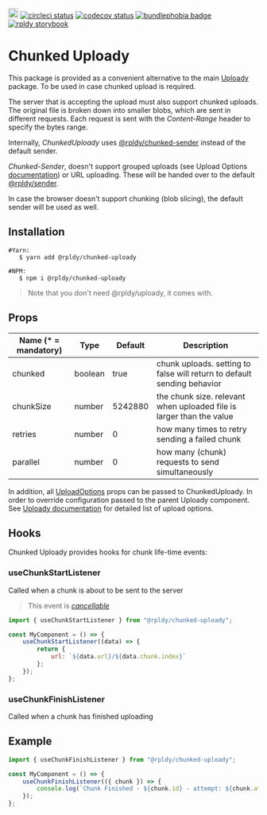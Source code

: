 <a href="https://badge.fury.io/js/%40rpldy%2Fchunked-uploady">
    <img src="https://badge.fury.io/js/%40rpldy%2Fchunked-uploady.svg" alt="npm version" height="20"></a>
<a href="https://circleci.com/gh/rpldy/react-uploady">
    <img src="https://circleci.com/gh/rpldy/react-uploady.svg?style=svg" alt="circleci status"/></a>  
<a href="https://codecov.io/gh/rpldy/react-uploady">
    <img src="https://codecov.io/gh/rpldy/react-uploady/branch/master/graph/badge.svg" alt="codecov status"/></a> 
<a href="https://bundlephobia.com/result?p=@rpldy/chunked-uploady">
    <img src="https://badgen.net/bundlephobia/minzip/@rpldy/chunked-uploady" alt="bundlephobia badge"/></a>
<a href="https://react-uploady-storybook.netlify.com/?path=/story/chunked-uploady--simple">
   <img src="https://cdn.jsdelivr.net/gh/storybookjs/brand@master/badge/badge-storybook.svg" alt="rpldy storybook"/></a> 

# Chunked Uploady

This package is provided as a convenient alternative to the main [Uploady](../uploady) package. 
To be used in case chunked upload is required.

The server that is accepting the upload must also support chunked uploads. 
The original file is broken down into smaller blobs, which are sent in different requests. 
Each request is sent with the _Content-Range_ header to specify the bytes range.

Internally, _ChunkedUploady_ uses [@rpldy/chunked-sender](../../core/chunked-sender) instead of the default sender.

_Chunked-Sender_, doesn't support grouped uploads (see Upload Options [documentation](../uploady#props)) or URL uploading. 
These will be handed over to the default [@rpldy/sender](../../core/sender).

In case the browser doesn't support chunking (blob slicing), the default sender will be used as well.

## Installation

```shell
#Yarn: 
   $ yarn add @rpldy/chunked-uploady

#NPM:
   $ npm i @rpldy/chunked-uploady
``` 

> Note that you don't need @rpldy/uploady, it comes with.

## Props

| Name (* = mandatory) | Type          | Default       | Description | 
| --------------       | ------------- | ------------- | ------------|
| chunked               | boolean       | true          | chunk uploads. setting to false will return to default sending behavior|
| chunkSize             | number        | 5242880      | the chunk size. relevant when uploaded file is larger than the value|
| retries               | number        | 0             | how many times to retry sending a failed chunk|
| parallel              | number        | 0             | how many (chunk) requests to send simultaneously|

In addition, all [UploadOptions](../../core/shared/src/types.js#L104) props can be passed to ChunkedUploady.
In order to override configuration passed to the parent Uploady component. 
See [Uploady documentation](../uploady#props) for detailed list of upload options.   

## Hooks

Chunked Uploady provides hooks for chunk life-time events:

### useChunkStartListener 

Called when a chunk is about to be sent to the server

> This event is _[cancellable](../../core/uploader/README.md#cancellable-events)_

```javascript
import { useChunkStartListener } from "@rpldy/chunked-uploady";

const MyComponent = () => {
    useChunkStartListener((data) => {
        return {
            url: `${data.url}/${data.chunk.index}`
        };  
    });   
};
```

### useChunkFinishListener

Called when a chunk has finished uploading

## Example

```javascript
import { useChunkFinishListener } from "@rpldy/chunked-uploady";

const MyComponent = () => {
    useChunkFinishListener(({ chunk }) => {
        console.log(`Chunk Finished - ${chunk.id} - attempt: ${chunk.attempt}`);
    });
};
 ```

